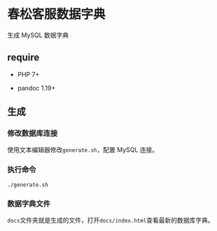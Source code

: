 # 春松客服数据字典

生成 MySQL 数据字典

## require

- PHP 7+

- pandoc 1.19+

## 生成

### 修改数据库连接

使用文本编辑器修改`generate.sh`，配置 MySQL 连接。

### 执行命令

```
./generate.sh
```

### 数据字典文件

`docs`文件夹就是生成的文件，打开`docs/index.html`查看最新的数据库字典。
